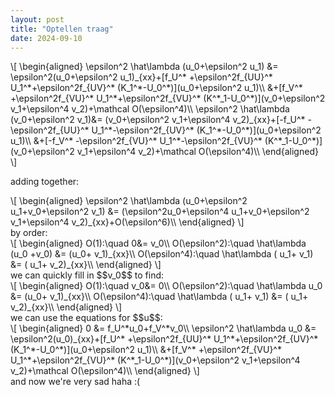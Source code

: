 ```yaml
---
layout: post
title: "Optellen traag"
date: 2024-09-10
---
```

<div>\[
\begin{aligned}
\epsilon^2 \hat\lambda (u_0+\epsilon^2 u_1) &= \epsilon^2(u_0+\epsilon^2 u_1)_{xx}+[f_U^* +\epsilon^2f_{UU}^* U_1^*+\epsilon^2f_{UV}^* (K_1^*-U_0^*)](u_0+\epsilon^2 u_1)\\
&+[f_V^* +\epsilon^2f_{VU}^* U_1^*+\epsilon^2f_{VU}^* (K^*_1-U_0^*)](v_0+\epsilon^2 v_1+\epsilon^4 v_2)+\mathcal O(\epsilon^4)\\
\epsilon^2 \hat\lambda (v_0+\epsilon^2 v_1)&= (v_0+\epsilon^2 v_1+\epsilon^4 v_2)_{xx}+[-f_U^* -\epsilon^2f_{UU}^* U_1^*-\epsilon^2f_{UV}^* (K_1^*-U_0^*)](u_0+\epsilon^2 u_1)\\
&+[-f_V^* -\epsilon^2f_{VU}^* U_1^*-\epsilon^2f_{VU}^* (K^*_1-U_0^*)](v_0+\epsilon^2 v_1+\epsilon^4 v_2)+\mathcal O(\epsilon^4)\\
\end{aligned}
\]</div>

adding together:
<div>\[
\begin{aligned}
\epsilon^2 \hat\lambda (u_0+\epsilon^2 u_1+v_0+\epsilon^2 v_1) &= (\epsilon^2u_0+\epsilon^4 u_1+v_0+\epsilon^2 v_1+\epsilon^4 v_2)_{xx}+O(\epsilon^6)\\
\end{aligned}
\]</div>
by order:
<div>\[
\begin{aligned}
O(1):\quad 0&= v_0\\
O(\epsilon^2):\quad  \hat\lambda (u_0 +v_0) &= (u_0+ v_1)_{xx}\\
O(\epsilon^4):\quad  \hat\lambda ( u_1+ v_1) &= ( u_1+ v_2)_{xx}\\
\end{aligned}
\]</div>
we can quickly fill in $$v_0$$ to find:
<div>\[
\begin{aligned}
O(1):\quad v_0&= 0\\
O(\epsilon^2):\quad  \hat\lambda u_0  &= (u_0+ v_1)_{xx}\\
O(\epsilon^4):\quad  \hat\lambda ( u_1+ v_1) &= ( u_1+ v_2)_{xx}\\
\end{aligned}
\]</div>
we can use the equations for $$u$$:
<div>\[
\begin{aligned}
0 &= f_U^*u_0+f_V^*v_0\\
\epsilon^2 \hat\lambda u_0 &= \epsilon^2(u_0)_{xx}+[f_U^* +\epsilon^2f_{UU}^* U_1^*+\epsilon^2f_{UV}^* (K_1^*-U_0^*)](u_0+\epsilon^2 u_1)\\
&+[f_V^* +\epsilon^2f_{VU}^* U_1^*+\epsilon^2f_{VU}^* (K^*_1-U_0^*)](v_0+\epsilon^2 v_1+\epsilon^4 v_2)+\mathcal O(\epsilon^4)\\
\end{aligned}
\]</div>
and now we're very sad haha :(